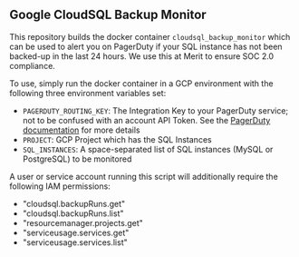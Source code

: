 Google CloudSQL Backup Monitor
---

This repository builds the docker container `cloudsql_backup_monitor` which can be used to alert you on PagerDuty if your SQL instance has not been backed-up in the last 24 hours. We use this at Merit to ensure SOC 2.0 compliance.

To use, simply run the docker container in a GCP environment with the following three environment variables set:

 - `PAGERDUTY_ROUTING_KEY`: The Integration Key to your PagerDuty service; not to be confused with an account API Token. See the [PagerDuty documentation](https://developer.pagerduty.com/docs/events-api-v2/trigger-events/) for more details
 - `PROJECT`: GCP Project which has the SQL Instances
 - `SQL_INSTANCES`: A space-separated list of SQL instances (MySQL or PostgreSQL) to be monitored

 A user or service account running this script will additionally require the following IAM permissions:
 - "cloudsql.backupRuns.get"
 - "cloudsql.backupRuns.list"
 - "resourcemanager.projects.get"
 - "serviceusage.services.get"
 - "serviceusage.services.list"